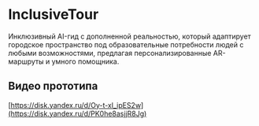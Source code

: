 # InclusiveTour

Инклюзивный AI-гид с дополненной реальностью, который адаптирует городское пространство под образовательные потребности людей с любыми возможностями, предлагая персонализированные AR-маршруты и умного помощника.

## Видео прототипа
 [https://disk.yandex.ru/d/Oy-t-xl_ipES2w](https://disk.yandex.ru/d/PK0he8asjjR8Jg)
##

